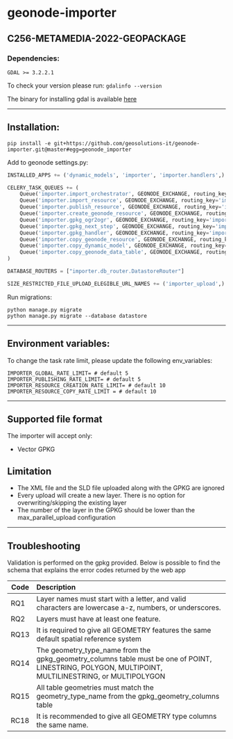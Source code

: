 # geonode-importer
## C256-METAMEDIA-2022-GEOPACKAGE

### Dependencies:
```
GDAL >= 3.2.2.1
```
To check your version please run: `gdalinfo --version`

The binary for installing gdal is available [here](https://gdal.org/download.html)

-----
## Installation: 

```
pip install -e git+https://github.com/geosolutions-it/geonode-importer.git@master#egg=geonode_importer
```

Add to geonode settings.py:

```python
INSTALLED_APPS += ('dynamic_models', 'importer', 'importer.handlers',)

CELERY_TASK_QUEUES += (
    Queue('importer.import_orchestrator', GEONODE_EXCHANGE, routing_key='importer.import_orchestrator'),
    Queue('importer.import_resource', GEONODE_EXCHANGE, routing_key='importer.import_resource', max_priority=8),
    Queue('importer.publish_resource', GEONODE_EXCHANGE, routing_key='importer.publish_resource', max_priority=8),
    Queue('importer.create_geonode_resource', GEONODE_EXCHANGE, routing_key='importer.create_geonode_resource', max_priority=8),
    Queue('importer.gpkg_ogr2ogr', GEONODE_EXCHANGE, routing_key='importer.gpkg_ogr2ogr', max_priority=10),
    Queue('importer.gpkg_next_step', GEONODE_EXCHANGE, routing_key='importer.gpkg_next_step', max_priority=3),
    Queue('importer.gpkg_handler', GEONODE_EXCHANGE, routing_key='importer.gpkg_handler', max_priority=10),
    Queue('importer.copy_geonode_resource', GEONODE_EXCHANGE, routing_key='importer.copy_geonode_resource', max_priority=0),
    Queue('importer.copy_dynamic_model', GEONODE_EXCHANGE, routing_key='importer.copy_dynamic_model'),
    Queue('importer.copy_geonode_data_table', GEONODE_EXCHANGE, routing_key='importer.copy_geonode_data_table'),
)

DATABASE_ROUTERS = ["importer.db_router.DatastoreRouter"]

SIZE_RESTRICTED_FILE_UPLOAD_ELEGIBLE_URL_NAMES += ('importer_upload',)

```

Run migrations:

```
python manage.py migrate
python manage.py migrate --database datastore
```
---

## Environment variables:

To change the task rate limit, please update the following env_variables:

```
IMPORTER_GLOBAL_RATE_LIMIT= # default 5
IMPORTER_PUBLISHING_RATE_LIMIT= # default 5
IMPORTER_RESOURCE_CREATION_RATE_LIMIT= # default 10
IMPORTER_RESOURCE_COPY_RATE_LIMIT = # default 10
```
---

## Supported file format

The importer will accept only:
- Vector GPKG

## Limitation

- The XML file and the SLD file uploaded along with the GPKG are ignored
- Every upload will create a new layer. There is no option for overwriting/skipping the existing layer
- The number of the layer in the GPKG should be lower than the max_parallel_upload configuration
---

## Troubleshooting

Validation is performed on the gpkg provided. 
Below is possible to find the schema that explains the error codes returned by the web app

| Code   |   Description |
|----------|:-------------|
| RQ1 | Layer names must start with a letter, and valid characters are lowercase a-z, numbers, or underscores.|
| RQ2 | Layers must have at least one feature.|
| RQ13 | It is required to give all GEOMETRY features the same default spatial reference system|
| RQ14 | The geometry_type_name from the gpkg_geometry_columns table must be one of POINT, LINESTRING, POLYGON, MULTIPOINT, MULTILINESTRING, or MULTIPOLYGON|
| RQ15 | All table geometries must match the geometry_type_name from the gpkg_geometry_columns table|
| RC18 | It is recommended to give all GEOMETRY type columns the same name.|

